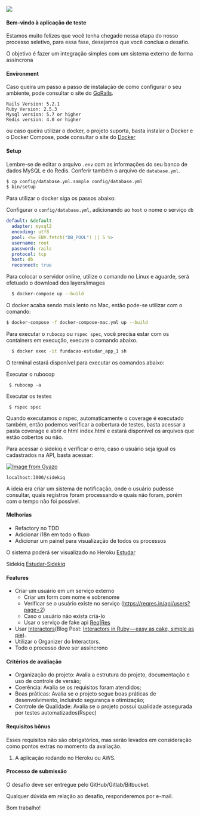 ![](https://www.estudar.org.br/wp-content/themes/fundacao-estudar-2/images/logo-header.png)

#### Bem-vindo à aplicação de teste

Estamos muito felizes que você tenha chegado nessa etapa do nosso processo seletivo, para essa fase, desejamos que você conclua o desafio.

O objetivo é fazer um integração simples com um sistema externo de forma assíncrona

#### Environment

Caso queira um passo a passo de instalação de como configurar o seu ambiente, pode consultar o site do [GoRails](https://gorails.com/setup/ubuntu/18.10).

```
Rails Version: 5.2.1
Ruby Version: 2.5.3
Mysql version: 5.7 or higher
Redis version: 4.0 or higher
```

ou caso queira utilizar o docker, o projeto suporta, basta instalar o Docker e o Docker Compose, pode consultar o site do [Docker](https://docs.docker.com/compose/install/)

#### Setup

Lembre-se de editar o arquivo `.env` com as informações do seu banco de dados MySQL e do Redis. Conferir também o arquivo de `database.yml`.

```sh
$ cp config/database.yml.sample config/database.yml
$ bin/setup
```

Para utilizar o docker siga os passos abaixo:

Configurar o `config/database.yml`, adicionando ao `host` o nome o serviço `db`
```yml
default: &default
  adapter: mysql2
  encoding: utf8
  pool: <%= ENV.fetch("DB_POOL") || 5 %>
  username: root
  password: rails
  protocol: tcp
  host: db
  reconnect: true
```

Para colocar o servidor online, utilize o comando no Linux e aguarde, será efetuado o download dos layers/images

```sh
  $ docker-compose up --build
```

O docker acaba sendo mais lento no Mac, então pode-se utilizar com o comando:

```sh
$ docker-compose -f docker-compose-mac.yml up --build
```

Para executar o `rubocop` ou `rspec spec`, você precisa estar com os containers em execução, execute o comando abaixo.

```sh
  $ docker exec -it fundacao-estudar_app_1 sh
```
O terminal estará disponível para executar os comandos abaixo:

Executar o rubocop

```
 $ rubocop -a
```

Executar os testes

```
 $ rspec spec
```
Quando executamos o rspec, automaticamente o coverage é executado também, então podemos verificar a cobertura de testes, basta acessar a pasta coverage e abrir o html index.html e estará disponível os arquivos que estão cobertos ou não.

Para acessar o sidekiq e verificar o erro, caso o usuário seja igual os cadastrados na API, basta acessar:


[![Image from Gyazo](https://i.gyazo.com/c1774573f42d1851905d8bd6ca8b319e.gif)](https://gyazo.com/c1774573f42d1851905d8bd6ca8b319e)


```
localhost:3000/sidekiq
```

A ideia era criar um sistema de notificação, onde o usuário pudesse consultar, quais registros foram processando e quais não foram, porém com o tempo não foi possível.

#### Melhorias
 - Refactory no TDD
 - Adicionar i18n em todo o fluxo
 - Adicionar um painel para visualização de todos os processos


O sistema poderá ser visualizado no Heroku [Estudar](http://user-reqres.herokuapp.com)

Sidekiq [Estudar-Sidekiq](https://user-reqres.herokuapp.com/sidekiq)


#### Features
- Criar um usuário em um serviço externo
    - Criar um form com nome e sobrenome
    - Verificar se o usuário existe no serviço (https://reqres.in/api/users?page=2)
    - Caso o usuário não exista criá-lo
    - Usar o serviço de fake api [Req|Res](https://reqres.in/)
- Usar [Interactors](https://github.com/collectiveidea/interactor)(Blog Post: [Interactors in Ruby — easy as cake, simple as pie](https://goiabada.blog/interactors-in-ruby-easy-as-cake-simple-as-pie-33f66de2eb78)).
- Utilizar o Organizer do Interactors.
- Todo o processo deve ser assíncrono

#### Critérios de avaliação

- Organização do projeto: Avalia a estrutura do projeto, documentação e uso de controle de versão;
- Coerência: Avalia se os requisitos foram atendidos;
- Boas práticas: Avalia se o projeto segue boas práticas de desenvolvimento, incluindo segurança e otimização;
- Controle de Qualidade: Avalia se o projeto possui qualidade assegurada por testes automatizados(Rspec)

#### Requisitos bônus

Esses requisitos não são obrigatórios, mas serão levados em consideração como pontos extras no momento da avaliação.

1. A aplicação rodando no Heroku ou AWS.

#### Processo de submissão

O desafio deve ser entregue pelo GitHub/Gitlab/Bitbucket.

Qualquer dúvida em relação ao desafio, responderemos por e-mail.

Bom trabalho!
